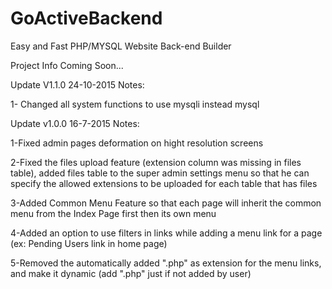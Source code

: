 # GoActiveBackend
Easy and Fast PHP/MYSQL Website Back-end Builder

Project Info Coming Soon...

Update V1.1.0 24-10-2015 Notes:

1- Changed all system functions to use mysqli instead mysql

Update v1.0.0 16-7-2015 Notes:

1-Fixed admin pages deformation on hight resolution screens

2-Fixed the files upload feature (extension column was missing in files table),
added files table to the super admin settings menu so that he can specify the allowed extensions to be uploaded for each table that has files

3-Added Common Menu Feature so that each page will inherit the common menu from the Index Page first then its own menu

4-Added an option to use filters in links while adding a menu link for a page (ex: Pending Users link in home page)

5-Removed the automatically added ".php" as extension for the menu links, and make it dynamic (add ".php" just if not added by user) 
